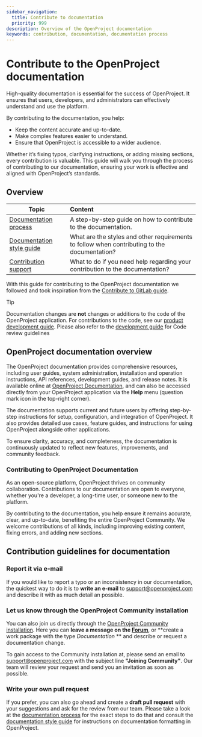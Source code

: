 ```yaml
---
sidebar_navigation:
  title: Contribute to documentation
  priority: 999
description: Overview of the OpenProject documentation
keywords: contribution, documentation, documentation process
---
```


# Contribute to the OpenProject documentation

High-quality documentation is essential for the success of OpenProject. It ensures that users, developers, and administrators can effectively understand and use the platform.

By contributing to the documentation, you help:

- Keep the content accurate and up-to-date.
- Make complex features easier to understand.
- Ensure that OpenProject is accessible to a wider audience.

Whether it’s fixing typos, clarifying instructions, or adding missing sections, every contribution is valuable. This guide will walk you through the process of contributing to our documentation, ensuring your work is effective and aligned with OpenProject’s standards.

## Overview

| Topic                                                  | Content                                                      |
| ------------------------------------------------------ | :----------------------------------------------------------- |
| [Documentation process](documentation-process)         | A step-by-step guide on how to contribute to the documentation. |
| [Documentation style guide](documentation-style-guide) | What are the styles and other requirements to follow when contributing to the documentation? |
| [Contribution support](contribution-support)           | What to do if you need help regarding your contribution to the documentation? |

With this guide for contributing to the OpenProject documentation we followed and took inspiration from the [Contribute to GitLab guide](https://about.gitlab.com/community/contribute/).

> [!TIP] 
> Documentation changes are **not** changes or additions to the code of the OpenProject application. For contributions to the code, see our [product development guide](../../development/product-development-handbook/). Please also refer to the [development guide](../../development/code-review-guidelines/) for Code review guidelines

## OpenProject documentation overview

The OpenProject documentation provides comprehensive resources, including user guides, system administration, installation and operation instructions, API references, development guides, and release notes. It is available online at [OpenProject Documentation](https://www.openproject.org/docs/), and can also be accessed directly from your OpenProject application via the **Help** menu (question mark icon in the top-right corner).

The documentation supports current and future users by offering step-by-step instructions for setup, configuration, and integration of OpenProject. It also provides detailed use cases, feature guides, and instructions for using OpenProject alongside other applications.

To ensure clarity, accuracy, and completeness, the documentation is continuously updated to reflect new features, improvements, and community feedback.

### Contributing to OpenProject Documentation

As an open-source platform, OpenProject thrives on community collaboration. Contributions to our documentation are open to everyone, whether you're a developer, a long-time user, or someone new to the platform.

By contributing to the documentation, you help ensure it remains accurate, clear, and up-to-date, benefiting the entire OpenProject Community. We welcome contributions of all kinds, including improving existing content, fixing errors, and adding new sections.

## Contribution guidelines for documentation

### Report it via e-mail

If you would like to report a typo or an inconsistency in our documentation, the quickest way to do it is to **write an e-mail** to [support@openproject.com](mailto:support@openproject.com) and describe it with as much detail an possible. 

### Let us know through the OpenProject Community installation

You can also join us directly through the [OpenProject Community installation](https://community.openproject.org). Here you can **leave a message on the [Forum](https://community.openproject.org/projects/openproject/forums)**, or **create a work package with the type *Documentation* ** and describe or request a documentation change.

To gain access to the Community installation at, please send an email to [support@openproject.com](mailto:support@openproject.com) with the subject line **"Joining Community"**. Our team will review your request and send you an invitation as soon as possible.

### Write your own pull request

If you prefer, you can also go ahead and create a **draft pull request** with your suggestions and ask for the review from our team. Please take a look at the [documentation process](./documentation-process/) for the exact steps to do that and consult the [documentation style guide](./documentation-style-guide/) for instructions on documentation formatting in OpenProject.
